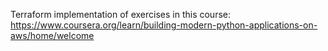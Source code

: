 Terraform implementation of exercises in this course: https://www.coursera.org/learn/building-modern-python-applications-on-aws/home/welcome